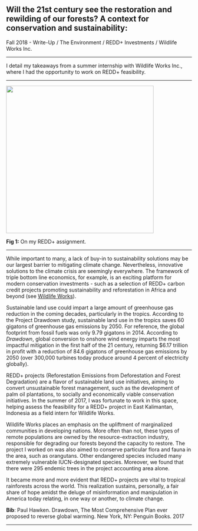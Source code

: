 ## Will the 21st century see the restoration and rewilding of our forests? A context for conservation and sustainability:

Fall 2018 - Write-Up / The Environment / REDD+ Investments / Wildlife Works Inc.

---

I detail my takeaways from a summer internship with Wildlife Works Inc., where I had the opportunity to work on REDD+ feasibility. 

---

<img src="images/redd_blog.png?raw=true" width="400" height="400"> 

**Fig 1:** On my REDD+ assignment.

---

While important to many, a lack of buy-in to sustainability solutions may be our largest barrier to mitigating climate change. Nevertheless, innovative solutions to the climate crisis are seemingly everywhere. The framework of triple bottom line economics, for example, is an exciting platform for modern conservation investments - such as a selection of REDD+ carbon credit projects promoting sustainability and reforestation in Africa and beyond (see [Wildlife Works](https://www.wildlifeworks.com/)).

Sustainable land use could impart a large amount of greenhouse gas reduction in the coming decades, particularly in the tropics. According to the <in>Project Drawdown</ins> study, sustainable land use in the tropics saves 60 gigatons of greenhouse gas emissions by 2050.  For reference, the global footprint from fossil fuels was only 9.79 gigatons in 2014. According to *Drawdown*, global conversion to onshore wind energy imparts the most impactful mitigation in the first half of the 21 century, returning $6.17 trillion in profit with a reduction of 84.6 gigatons of greenhouse gas emissions by 2050 (over 300,000 turbines today produce around 4 percent of electricity globally).

REDD+ projects (Reforestation Emissions from Deforestation and Forest Degradation) are a flavor of sustainable land use initiatives, aiming to convert unsustainable forest management, such as the  development of palm oil plantations, to socially and economically viable conservation initiatives. In the summer of 2017, I was fortunate to work in this space, helping assess the feasibility for a REDD+ project in East Kalimantan, Indonesia as a field intern for Wildlife Works.

Wildlife Works places an emphasis on the upliftment of marginalized communities in developing nations. More often than not, these types of remote populations are owned by the resource-extraction industry, responsible for degrading our forests beyond the capacity to restore. The project I worked on was also aimed to conserve particular flora and fauna in the area, such as orangutans. Other endangered species included many extremely vulnerable IUCN-designated species. Moreover, we found that there were 295 endemic trees in the project accounting area alone.  

It became more and more evident that REDD+ projects are vital to tropical rainforests across the world. This realization sustains, personally, a fair share of hope amidst the deluge of misinformation and manipulation in America today relating, in one way or another, to climate change. 

**Bib**: Paul Hawken. Drawdown, The Most Comprehensive Plan ever proposed to reverse global warming. New York, NY: Penguin Books. 2017

---


